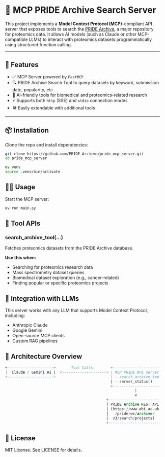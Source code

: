 # 🧬 MCP PRIDE Archive Search Server

This project implements a **Model Context Protocol (MCP)**-compliant API server that exposes tools to search the [PRIDE Archive](https://www.ebi.ac.uk/pride/), a major repository for proteomics data. It allows AI models (such as Claude or other MCP-compatible LLMs) to interact with proteomics datasets programmatically using structured function calling.

---

## 🚀 Features

- ✅ MCP Server powered by `FastMCP`
- 🔍 PRIDE Archive Search Tool to query datasets by keyword, submission date, popularity, etc.
- 🤖 AI-friendly tools for biomedical and proteomics-related research
- ⚡ Supports both `http` (SSE) and `stdio` connection modes
- 🛠️ Easily extendable with additional tools

---

## 📦 Installation

Clone the repo and install dependencies:

```bash
git clone https://github.com/PRIDE-Archive/pride_mcp_server.git
cd pride_mcp_server

uv venv
source .venv/bin/activate
```

## 👨‍💻 Usage

Start the MCP server:

```bash
uv run main.py
```

## 🔧 Tool APIs
### search_archive_tool(...)

Fetches proteomics datasets from the PRIDE Archive database.

**Use this when:**
-  Searching for proteomics research data
- Mass spectrometry dataset queries
- Biomedical dataset exploration (e.g., cancer-related)
- Finding popular or specific proteomics projects


##  🤝 Integration with LLMs

This server works with any LLM that supports Model Context Protocol, including:

- Anthropic Claude
- Google Gemini
- Open-source MCP clients 
-   Custom RAG pipelines

## 🧠 Architecture Overview

```sql
+---------------------+       Tool Calls        +-----------------------------+
|  Claude / Gemini AI |  <--------------------> | MCP PRIDE API Server        |
+---------------------+                         | - search_archive_tool()     |
                                                | - server_status()           |
                                                +-----------------------------+
                                                           |
                                                           v
                                              +---------------------------+
                                              | PRIDE Archive REST API    |
                                              | (https://www.ebi.ac.uk    |
                                              |   /pride/ws/archive/      |
                                              |  v3/search/projects)      |
                                              +---------------------------+
```

## 📝 License

MIT License. See LICENSE for details.